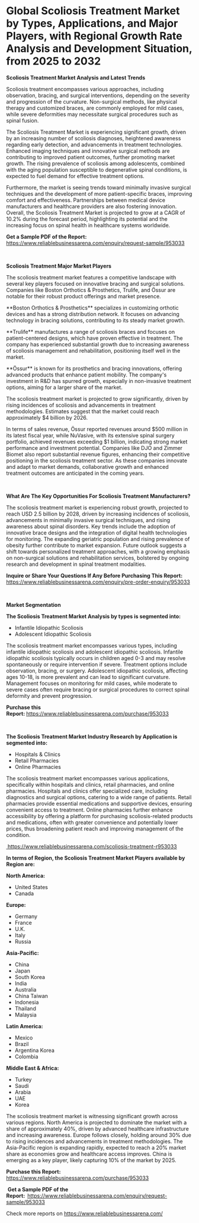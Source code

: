 <p><h1>Global Scoliosis Treatment Market by Types, Applications, and Major Players, with Regional Growth Rate Analysis and Development Situation, from 2025 to 2032</h1></p><p><strong>Scoliosis Treatment Market Analysis and Latest Trends</strong></p>
<p><p>Scoliosis treatment encompasses various approaches, including observation, bracing, and surgical interventions, depending on the severity and progression of the curvature. Non-surgical methods, like physical therapy and customized braces, are commonly employed for mild cases, while severe deformities may necessitate surgical procedures such as spinal fusion. </p><p>The Scoliosis Treatment Market is experiencing significant growth, driven by an increasing number of scoliosis diagnoses, heightened awareness regarding early detection, and advancements in treatment technologies. Enhanced imaging techniques and innovative surgical methods are contributing to improved patient outcomes, further promoting market growth. The rising prevalence of scoliosis among adolescents, combined with the aging population susceptible to degenerative spinal conditions, is expected to fuel demand for effective treatment options.</p><p>Furthermore, the market is seeing trends toward minimally invasive surgical techniques and the development of more patient-specific braces, improving comfort and effectiveness. Partnerships between medical device manufacturers and healthcare providers are also fostering innovation. Overall, the Scoliosis Treatment Market is projected to grow at a CAGR of 10.2% during the forecast period, highlighting its potential and the increasing focus on spinal health in healthcare systems worldwide.</p></p>
<p><strong>Get a Sample PDF of the Report:&nbsp;</strong> <a href="https://www.reliablebusinessarena.com/enquiry/request-sample/953033?utm_campaign=2793&utm_medium=2&utm_source=Github&utm_content=ia&utm_term=06032025&utm_id=scoliosis-treatment">https://www.reliablebusinessarena.com/enquiry/request-sample/953033</a></p>
<p>&nbsp;</p>
<p><strong>Scoliosis Treatment Major Market Players</strong></p>
<p><p>The scoliosis treatment market features a competitive landscape with several key players focused on innovative bracing and surgical solutions. Companies like Boston Orthotics & Prosthetics, Trulife, and Össur are notable for their robust product offerings and market presence.</p><p>**Boston Orthotics & Prosthetics** specializes in customizing orthotic devices and has a strong distribution network. It focuses on advancing technology in bracing solutions, contributing to its steady market growth.</p><p>**Trulife** manufactures a range of scoliosis braces and focuses on patient-centered designs, which have proven effective in treatment. The company has experienced substantial growth due to increasing awareness of scoliosis management and rehabilitation, positioning itself well in the market.</p><p>**Össur** is known for its prosthetics and bracing innovations, offering advanced products that enhance patient mobility. The company's investment in R&D has spurred growth, especially in non-invasive treatment options, aiming for a larger share of the market.</p><p>The scoliosis treatment market is projected to grow significantly, driven by rising incidences of scoliosis and advancements in treatment methodologies. Estimates suggest that the market could reach approximately $4 billion by 2026.</p><p>In terms of sales revenue, Össur reported revenues around $500 million in its latest fiscal year, while NuVasive, with its extensive spinal surgery portfolio, achieved revenues exceeding $1 billion, indicating strong market performance and investment potential. Companies like DJO and Zimmer Biomet also report substantial revenue figures, enhancing their competitive positioning in the scoliosis treatment sector. As these companies innovate and adapt to market demands, collaborative growth and enhanced treatment outcomes are anticipated in the coming years.</p></p>
<p>&nbsp;</p>
<p><strong>What Are The Key Opportunities For Scoliosis Treatment Manufacturers?</strong></p>
<p><p>The scoliosis treatment market is experiencing robust growth, projected to reach USD 2.5 billion by 2028, driven by increasing incidences of scoliosis, advancements in minimally invasive surgical techniques, and rising awareness about spinal disorders. Key trends include the adoption of innovative brace designs and the integration of digital health technologies for monitoring. The expanding geriatric population and rising prevalence of obesity further contribute to market expansion. Future outlook suggests a shift towards personalized treatment approaches, with a growing emphasis on non-surgical solutions and rehabilitation services, bolstered by ongoing research and development in spinal treatment modalities.</p></p>
<p><strong>Inquire or Share Your Questions If Any Before Purchasing This Report:</strong> <a href="https://www.reliablebusinessarena.com/enquiry/pre-order-enquiry/953033?utm_campaign=2793&utm_medium=2&utm_source=Github&utm_content=ia&utm_term=06032025&utm_id=scoliosis-treatment">https://www.reliablebusinessarena.com/enquiry/pre-order-enquiry/953033</a></p>
<p>&nbsp;</p>
<p><strong>Market Segmentation</strong></p>
<p><strong>The Scoliosis Treatment Market Analysis by types is segmented into:</strong></p>
<p><ul><li>Infantile Idiopathic Scoliosis</li><li>Adolescent Idiopathic Scoliosis</li></ul></p>
<p><p>The scoliosis treatment market encompasses various types, including infantile idiopathic scoliosis and adolescent idiopathic scoliosis. Infantile idiopathic scoliosis typically occurs in children aged 0-3 and may resolve spontaneously or require intervention if severe. Treatment options include observation, bracing, or surgery. Adolescent idiopathic scoliosis, affecting ages 10-18, is more prevalent and can lead to significant curvature. Management focuses on monitoring for mild cases, while moderate to severe cases often require bracing or surgical procedures to correct spinal deformity and prevent progression.</p></p>
<p><strong>Purchase this Report:&nbsp;</strong><a href="https://www.reliablebusinessarena.com/purchase/953033?utm_campaign=2793&utm_medium=2&utm_source=Github&utm_content=ia&utm_term=06032025&utm_id=scoliosis-treatment">https://www.reliablebusinessarena.com/purchase/953033</a></p>
<p>&nbsp;</p>
<p><strong>The Scoliosis Treatment Market Industry Research by Application is segmented into:</strong></p>
<p><ul><li>Hospitals & Clinics</li><li>Retail Pharmacies</li><li>Online Pharmacies</li></ul></p>
<p><p>The scoliosis treatment market encompasses various applications, specifically within hospitals and clinics, retail pharmacies, and online pharmacies. Hospitals and clinics offer specialized care, including diagnostics and surgical options, catering to a wide range of patients. Retail pharmacies provide essential medications and supportive devices, ensuring convenient access to treatment. Online pharmacies further enhance accessibility by offering a platform for purchasing scoliosis-related products and medications, often with greater convenience and potentially lower prices, thus broadening patient reach and improving management of the condition.</p></p>
<p><a href="https://www.reliablebusinessarena.com/scoliosis-treatment-r953033?utm_campaign=2793&utm_medium=2&utm_source=Github&utm_content=ia&utm_term=06032025&utm_id=scoliosis-treatment">&nbsp;https://www.reliablebusinessarena.com/scoliosis-treatment-r953033</a></p>
<p><strong>In terms of Region, the Scoliosis Treatment Market Players available by Region are:</strong></p>
<p>
    <p> <strong> North America: </strong>
        <ul>
            <li>United States</li>
            <li>Canada</li>
        </ul>
        </p> 
    <p> <strong> Europe: </strong>
        <ul>
            <li>Germany</li>
            <li>France</li>
            <li>U.K.</li>
            <li>Italy</li>
            <li>Russia</li>
        </ul>
        </p> 
    <p> <strong> Asia-Pacific: </strong>
        <ul>
            <li>China</li>
            <li>Japan</li>
            <li>South Korea</li>
            <li>India</li>
            <li>Australia</li>
            <li>China Taiwan</li>
            <li>Indonesia</li>
            <li>Thailand</li>
            <li>Malaysia</li>
        </ul>
        </p> 
    <p> <strong> Latin America: </strong>
        <ul>
            <li>Mexico</li>
            <li>Brazil</li>
            <li>Argentina Korea</li>
            <li>Colombia</li>
        </ul>
        </p> 
    <p> <strong> Middle East & Africa: </strong>
        <ul>
            <li>Turkey</li>
            <li>Saudi</li>
            <li>Arabia</li>
            <li>UAE</li>
            <li>Korea</li>
        </ul>
    </p>
    </p>
<p><p>The scoliosis treatment market is witnessing significant growth across various regions. North America is projected to dominate the market with a share of approximately 40%, driven by advanced healthcare infrastructure and increasing awareness. Europe follows closely, holding around 30% due to rising incidences and advancements in treatment methodologies. The Asia-Pacific region is expanding rapidly, expected to reach a 20% market share as economies grow and healthcare access improves. China is emerging as a key player, likely capturing 10% of the market by 2025.</p></p>
<p><strong>Purchase this Report: </strong><a href="https://www.reliablebusinessarena.com/purchase/953033?utm_campaign=2793&utm_medium=2&utm_source=Github&utm_content=ia&utm_term=06032025&utm_id=scoliosis-treatment">https://www.reliablebusinessarena.com/purchase/953033</a></p>
<p>&nbsp;<strong>Get a Sample PDF of the Report:&nbsp;&nbsp;</strong><a href="https://www.reliablebusinessarena.com/enquiry/request-sample/953033?utm_campaign=2793&utm_medium=2&utm_source=Github&utm_content=ia&utm_term=06032025&utm_id=scoliosis-treatment">https://www.reliablebusinessarena.com/enquiry/request-sample/953033</a></p>
<p><strong></strong></p>
<p>Check more reports on <a href="https://www.reliablebusinessarena.com/?utm_campaign=2793&utm_medium=2&utm_source=Github&utm_content=ia&utm_term=06032025&utm_id=scoliosis-treatment">https://www.reliablebusinessarena.com/</a></p>